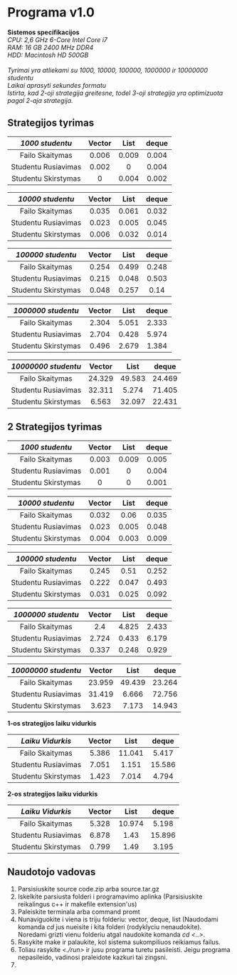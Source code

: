 # Programa v1.0
**Sistemos specifikacijos**\
*CPU: 2,6 GHz 6-Core Intel Core i7*\
*RAM: 16 GB 2400 MHz DDR4*\
*HDD: Macintosh HD 500GB*\
\
*Tyrimai yra atliekami su 1000, 10000, 100000, 1000000 ir 10000000 studentu*\
*Laikai aprasyti sekundes formatu*\
*Istirta, kad 2-oji strategija greitesne, todel 3-oji strategija yra optimizuota pagal 2-aja strategija.* 

## Strategijos tyrimas

| *1000 studentu* | Vector | List | deque |
|:-------------------:|:------------:|:-------------:|:------------:|
| Failo Skaitymas     | 0.006 | 0.009 | 0.004 |
| Studentu Rusiavimas | 0.002| 0 | 0.004 |
| Studentu Skirstymas | 0 | 0.004 | 0.002 |


| *10000 studentu* | Vector | List | deque |
|:-------------------:|:------------:|:-------------:|:------------:|
| Failo Skaitymas     | 0.035 | 0.061 | 0.032 |
| Studentu Rusiavimas | 0.023 | 0.005 | 0.045 |
| Studentu Skirstymas | 0.006 | 0.032 | 0.014 |


| *100000 studentu* | Vector | List | deque |
|:-------------------:|:------------:|:-------------:|:------------:|
| Failo Skaitymas     | 0.254 | 0.499 | 0.248 |
| Studentu Rusiavimas | 0.215 | 0.048 | 0.503 |
| Studentu Skirstymas | 0.048 | 0.257 | 0.14 |


| *1000000 studentu* | Vector | List | deque |
|:-------------------:|:------------:|:-------------:|:------------:|
| Failo Skaitymas     | 2.304 | 5.051 | 2.333 |
| Studentu Rusiavimas | 2.704 | 0.428 | 5.974 |
| Studentu Skirstymas | 0.496 | 2.679 | 1.384 |


| *10000000 studentu* | Vector | List | deque |
|:-------------------:|:------------:|:-------------:|:------------:|
| Failo Skaitymas     | 24.329 | 49.583 | 24.469 |
| Studentu Rusiavimas | 32.311 | 5.274 | 71.405 |
| Studentu Skirstymas | 6.563 | 32.097 | 22.431 |

## 2 Strategijos tyrimas

| *1000 studentu* | Vector | List | deque |
|:-------------------:|:------------:|:-------------:|:------------:|
| Failo Skaitymas     | 0.003| 0.009 | 0.005 |
| Studentu Rusiavimas | 0.001 | 0 | 0.004 |
| Studentu Skirstymas | 0| 0 | 0.001 |


| *10000 studentu* | Vector | List | deque |
|:-------------------:|:------------:|:-------------:|:------------:|
| Failo Skaitymas     | 0.032 | 0.06 | 0.035 |
| Studentu Rusiavimas | 0.023 | 0.005 | 0.048 |
| Studentu Skirstymas | 0.004 | 0.003 | 0.009 |


| *100000 studentu* | Vector | List | deque |
|:-------------------:|:------------:|:-------------:|:------------:|
| Failo Skaitymas     | 0.245 | 0.51 | 0.252 |
| Studentu Rusiavimas | 0.222 | 0.047 | 0.493 |
| Studentu Skirstymas | 0.031 | 0.025 | 0.092 |


| *1000000 studentu* | Vector | List | deque |
|:-------------------:|:------------:|:-------------:|:------------:|
| Failo Skaitymas     | 2.4 | 4.825 | 2.433 |
| Studentu Rusiavimas | 2.724 | 0.433 | 6.179 |
| Studentu Skirstymas | 0.337 | 0.248 | 0.929 |


| *10000000 studentu* | Vector | List | deque |
|:-------------------:|:------------:|:-------------:|:------------:|
| Failo Skaitymas     | 23.959 | 49.439| 23.264 |
| Studentu Rusiavimas | 31.419 | 6.666 | 72.756 |
| Studentu Skirstymas | 3.623 | 7.173 | 14.943 |

**1-os strategijos laiku vidurkis**

| *Laiku Vidurkis* | Vector | List | deque |
|:-------------------:|:------------:|:-------------:|:------------:|
| Failo Skaitymas     | 5.386 | 11.041 | 5.417 |
| Studentu Rusiavimas | 7.051 | 1.151 | 15.586 |
| Studentu Skirstymas | 1.423 | 7.014 | 4.794 |

 **2-os strategijos laiku vidurkis**
 
| *Laiku Vidurkis* | Vector | List | deque |
|:-------------------:|:------------:|:-------------:|:------------:|
| Failo Skaitymas     | 5.328 | 10.974 | 5.198 |
| Studentu Rusiavimas | 6.878| 1.43 | 15.896 |
| Studentu Skirstymas | 0.799 | 1.49 | 3.195 |

## Naudotojo vadovas

1. Parsisiuskite source code.zip arba source.tar.gz
2. Iskelkite parsiusta folderi i programavimo aplinka (Parsisiuskite reikalingus c++ ir makefile extension'us)
3. Paleiskite terminala arba command promt
4. Nunaviguokite i viena is triju folderiu: vector, deque, list (Naudodami komanda *cd <failoPavadinimas>* jus nueisite i kita folderi (rodyklyciu nenaudokite). Noredami grizti vienu folderiu atgal naudokite komanda *cd <..>*.
5. Rasykite make ir palaukite, kol sistema sukompiliuos reikiamus failus.
6. Toliau rasykite *<./run>* ir jusu programa turetu pasileisti. Jeigu programa nepasileido, vadinosi praleidote kazkuri tai zingsni.
7. 
